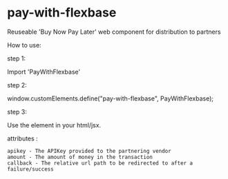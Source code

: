 # pay-with-flexbase
Reuseable 'Buy Now Pay Later' web component for distribution to partners

How to use:

step 1: 

Import 'PayWithFlexbase'

step 2:

window.customElements.define("pay-with-flexbase", PayWithFlexbase);

step 3:

Use the <pay-with-flexbase></pay-with-flexbase> element in your html/jsx.


<pay-with-flexbase></pay-with-flexbase> attributes :

    apikey - The APIKey provided to the partnering vendor
    amount - The amount of money in the transaction
    callback - The relative url path to be redirected to after a failure/success

